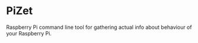 # PiZet
Raspberry Pi command line tool for gathering actual info about behaviour of your Raspberry Pi.
